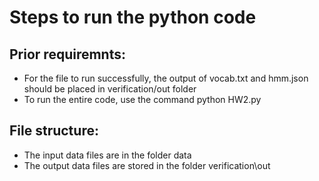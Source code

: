 # Steps to run the python code

## Prior requiremnts:
- For the file to run successfully, the output of vocab.txt and hmm.json should be placed in verification/out folder
- To run the entire code, use the command python HW2.py

## File structure:
- The input data files are in the folder data
- The output data files are stored in the folder verification\out